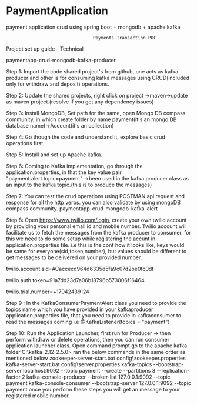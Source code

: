 # PaymentApplication
payment application crud using spring boot + mongodb + apache kafka


                                     Payments Transaction POC
                                     
Project set up guide - Technical


paymentapp-crud-mongodb-kafka-producer


Step 1: Import the code shared project's from github, one acts as kafka producer and other is for consuming kafka messages using CRUD(included only for withdraw and deposit) operations.


Step 2: Update the shared projects, right click on project ->maven->update as maven project.(resolve if you get any dependency issues)


Step 3: Install MongoDB, Set path for the same, open Mongo DB compass community, in which create folder by name payment(it's an mongo DB database name)->Account(it's an collection)


Step 4: Go though the code and understand it, explore basic crud operations first.


Step 5: Install and set up Apache kafka.


Step 6: Coming to Kafka implementation, go through the application.properties, in that the key value pair "payment.alert.topic=payment" ->been used in the kafka producer class as an input to the kafka topic.(this is to produce the messages)


Step 7: You can test the crud operations using POSTMAN api request and response for all the http verbs. you can also validate by using mongoDB compass community. paymentapp-crud-mongodb-kafka-alert


Step 8: Open https://www.twilio.com/login, create your own twilio account by providing your personal email id and mobile number. Twilio account will facilitate us to fetch the messages from the kafka producer to consumer. for this we need to do some setup while registering the accunt in application.properties file. i.e this is the conf how it looks like, keys would be same for everyone(sid,token,number), but values should be different to get messages to be delivered on your provided number.

twilio.account.sid=ACaccecd964d6335d5fa9c07d2be0fc0df 

twilio.auth.token=91a7dd23d7a06b18796b573006f16464 

twilio.trial.number=+17042439124


Step 9 : In the KafkaConsumerPaymentAlert class you need to provide the topics name which you have provided in your kafkaproducer application.properties file, that you need to provide in kafkaconsumer to read the messages coming i.e @KafkaListener(topics = "payment")


Step 10: Run the Application Launcher, first run for Producer -> then perform withdraw or delete operations, then you can run consumer application launcher class. Open command prompt go to the apache kafka folder C:\kafka_2.12-2.5.0> ran the below commands in the same order as mentioned below zookeeper-server-start.bat config\zookeeper.properties kafka-server-start.bat config\server.properties kafka-topics --bootstrap-server localhost:9092 --topic payment --create --partitions 3 --replication-factor 2 kafka-console-producer --broker-list 127.0.0.1:9092 --topic payment kafka-console-consumer --bootstrap-server 127.0.0.1:9092 --topic payment once you perform these steps you will get an message to your registered mobile number.
